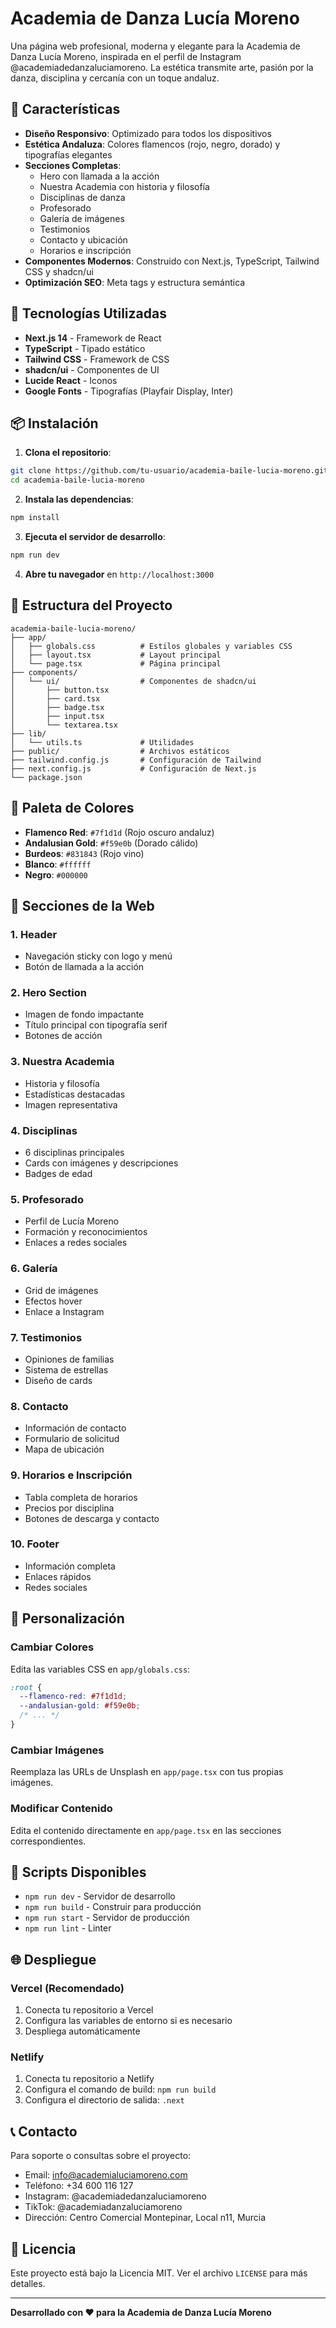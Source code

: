 # Academia de Danza Lucía Moreno

Una página web profesional, moderna y elegante para la Academia de Danza Lucía Moreno, inspirada en el perfil de Instagram @academiadedanzaluciamoreno. La estética transmite arte, pasión por la danza, disciplina y cercanía con un toque andaluz.

## 🎨 Características

- **Diseño Responsivo**: Optimizado para todos los dispositivos
- **Estética Andaluza**: Colores flamencos (rojo, negro, dorado) y tipografías elegantes
- **Secciones Completas**: 
  - Hero con llamada a la acción
  - Nuestra Academia con historia y filosofía
  - Disciplinas de danza
  - Profesorado
  - Galería de imágenes
  - Testimonios
  - Contacto y ubicación
  - Horarios e inscripción
- **Componentes Modernos**: Construido con Next.js, TypeScript, Tailwind CSS y shadcn/ui
- **Optimización SEO**: Meta tags y estructura semántica

## 🚀 Tecnologías Utilizadas

- **Next.js 14** - Framework de React
- **TypeScript** - Tipado estático
- **Tailwind CSS** - Framework de CSS
- **shadcn/ui** - Componentes de UI
- **Lucide React** - Iconos
- **Google Fonts** - Tipografías (Playfair Display, Inter)

## 📦 Instalación

1. **Clona el repositorio**:
```bash
git clone https://github.com/tu-usuario/academia-baile-lucia-moreno.git
cd academia-baile-lucia-moreno
```

2. **Instala las dependencias**:
```bash
npm install
```

3. **Ejecuta el servidor de desarrollo**:
```bash
npm run dev
```

4. **Abre tu navegador** en `http://localhost:3000`

## 🎯 Estructura del Proyecto

```
academia-baile-lucia-moreno/
├── app/
│   ├── globals.css          # Estilos globales y variables CSS
│   ├── layout.tsx           # Layout principal
│   └── page.tsx             # Página principal
├── components/
│   └── ui/                  # Componentes de shadcn/ui
│       ├── button.tsx
│       ├── card.tsx
│       ├── badge.tsx
│       ├── input.tsx
│       └── textarea.tsx
├── lib/
│   └── utils.ts             # Utilidades
├── public/                  # Archivos estáticos
├── tailwind.config.js       # Configuración de Tailwind
├── next.config.js           # Configuración de Next.js
└── package.json
```

## 🎨 Paleta de Colores

- **Flamenco Red**: `#7f1d1d` (Rojo oscuro andaluz)
- **Andalusian Gold**: `#f59e0b` (Dorado cálido)
- **Burdeos**: `#831843` (Rojo vino)
- **Blanco**: `#ffffff`
- **Negro**: `#000000`

## 📱 Secciones de la Web

### 1. **Header**
- Navegación sticky con logo y menú
- Botón de llamada a la acción

### 2. **Hero Section**
- Imagen de fondo impactante
- Título principal con tipografía serif
- Botones de acción

### 3. **Nuestra Academia**
- Historia y filosofía
- Estadísticas destacadas
- Imagen representativa

### 4. **Disciplinas**
- 6 disciplinas principales
- Cards con imágenes y descripciones
- Badges de edad

### 5. **Profesorado**
- Perfil de Lucía Moreno
- Formación y reconocimientos
- Enlaces a redes sociales

### 6. **Galería**
- Grid de imágenes
- Efectos hover
- Enlace a Instagram

### 7. **Testimonios**
- Opiniones de familias
- Sistema de estrellas
- Diseño de cards

### 8. **Contacto**
- Información de contacto
- Formulario de solicitud
- Mapa de ubicación

### 9. **Horarios e Inscripción**
- Tabla completa de horarios
- Precios por disciplina
- Botones de descarga y contacto

### 10. **Footer**
- Información completa
- Enlaces rápidos
- Redes sociales

## 🔧 Personalización

### Cambiar Colores
Edita las variables CSS en `app/globals.css`:

```css
:root {
  --flamenco-red: #7f1d1d;
  --andalusian-gold: #f59e0b;
  /* ... */
}
```

### Cambiar Imágenes
Reemplaza las URLs de Unsplash en `app/page.tsx` con tus propias imágenes.

### Modificar Contenido
Edita el contenido directamente en `app/page.tsx` en las secciones correspondientes.

## 📄 Scripts Disponibles

- `npm run dev` - Servidor de desarrollo
- `npm run build` - Construir para producción
- `npm run start` - Servidor de producción
- `npm run lint` - Linter

## 🌐 Despliegue

### Vercel (Recomendado)
1. Conecta tu repositorio a Vercel
2. Configura las variables de entorno si es necesario
3. Despliega automáticamente

### Netlify
1. Conecta tu repositorio a Netlify
2. Configura el comando de build: `npm run build`
3. Configura el directorio de salida: `.next`

## 📞 Contacto

Para soporte o consultas sobre el proyecto:
- Email: info@academialuciamoreno.com
- Teléfono: +34 600 116 127
- Instagram: @academiadedanzaluciamoreno
- TikTok: @academiadanzaluciamoreno
- Dirección: Centro Comercial Montepinar, Local n11, Murcia

## 📄 Licencia

Este proyecto está bajo la Licencia MIT. Ver el archivo `LICENSE` para más detalles.

---

**Desarrollado con ❤️ para la Academia de Danza Lucía Moreno**